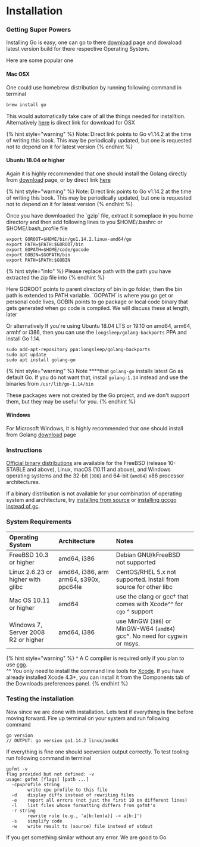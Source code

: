 # Installation

### Getting Super Powers

Installing Go is easy, one can go to there [download](https://golang.org/dl/) page and dowaload latest version build for there respective Operating System.

Here are some popular one

#### Mac OSX

One could use homebrew distribution by running following command in terminal

```bash
brew install go
```

This would automatically take care of all the things needed for installtion. Alternatively [here](https://dl.google.com/go/go1.14.2.darwin-amd64.pkg) is direct link for download for OSX

{% hint style="warning" %}
Note: Direct link points to Go v1.14.2 at the time of writing this book. This may be periodically updated, but one is requested not to depend on it for latest version
{% endhint %}

#### Ubuntu 18.04 or higher

Again it is highly recommended that one should install the Golang directly from [download](https://golang.org/dl/) page,  or by direct link [here](https://dl.google.com/go/go1.14.2.linux-amd64.tar.gz)

{% hint style="warning" %}
Note: Direct link points to Go v1.14.2 at the time of writing this book. This may be periodically updated, but one is requested not to depend on it for latest version
{% endhint %}

Once you have downloaded the \`gzip\` file, extract it someplace in you home directory and then add following lines to you  $HOME/.bashrc or $HOME/.bash\_profile file

```text
export GOROOT=$HOME/bin/go1.14.2.linux-amd64/go
export PATH=$PATH:$GOROOT/bin
export GOPATH=$HOME/code/gocode
export GOBIN=$GOPATH/bin
export PATH=$PATH:$GOBIN
```

{% hint style="info" %}
Please replace path with the path you have extracted the zip file into
{% endhint %}

Here GOROOT points to parent directory of bin in go folder, then the bin path is extended to PATH variable. \`GOPATH\` is where you go get or personal code lives, GOBIN points to go package or local code binary that gets generated when go code is compiled. We will discuss these at length, later

Or alternatively If you're using Ubuntu 18.04 LTS or 19.10 on amd64, arm64, armhf or i386, then you can use the `longsleep/golang-backports` PPA and install Go 1.14. 

```text
sudo add-apt-repository ppa:longsleep/golang-backports
sudo apt update
sudo apt install golang-go
```

{% hint style="warning" %}
Note ****that `golang-go` installs latest Go as default Go. If you do not want that, install `golang-1.14` instead and use the binaries from `/usr/lib/go-1.14/bin`

These packages were not created by the Go project, and we don't support them, but they may be useful for you.
{% endhint %}

#### Windows

For Microsoft Windows, it is highly recommended that one should install from Golang [download](https://dl.google.com/go/go1.14.2.windows-amd64.msi) page

### Instructions

[Official binary distributions](https://golang.org/dl/) are available for the FreeBSD \(release 10-STABLE and above\), Linux, macOS \(10.11 and above\), and Windows operating systems and the 32-bit \(`386`\) and 64-bit \(`amd64`\) x86 processor architectures.

If a binary distribution is not available for your combination of operating system and architecture, try [installing from source](https://golang.org/doc/install/source) or [installing gccgo instead of gc](https://golang.org/doc/install/gccgo).

### System Requirements

| Operating System | Architecture | Notes |
| :--- | :--- | :--- |
| FreeBSD 10.3 or higher | amd64, i386 | Debian GNU/kFreeBSD not supported |
| Linux 2.6.23 or higher with glibc | amd64, i386, arm arm64, s390x, ppc64le | CentOS/RHEL 5.x not supported. Install from source for other libc |
| Mac OS 10.11 or higher | amd64 | use the clang or gcc† that comes with Xcode^^ for `cgo` ^ support |
| Windows 7, Server 2008 R2 or higher | amd64, i386 | use MinGW \(`386`\) or MinGW-W64 \(`amd64`\) gcc^. No need for cygwin or msys. |

{% hint style="warning" %}
^ A C compiler is required only if you plan to use [cgo](https://golang.org/cmd/cgo).  
^^ You only need to install the command line tools for [Xcode](https://developer.apple.com/Xcode/). If you have already installed Xcode 4.3+, you can install it from the Components tab of the Downloads preferences panel.
{% endhint %}

### Testing the installation

Now since we are done with installation. Lets test if everything is fine before moving forward. Fire up terminal on your system and run following command

```text
go version
// OUTPUT: go version go1.14.2 linux/amd64
```

If everything is fine one should seeversion output correctly.  To test tooling run following command in terminal

```text
gofmt -v
flag provided but not defined: -v
usage: gofmt [flags] [path ...]
  -cpuprofile string
    	write cpu profile to this file
  -d	display diffs instead of rewriting files
  -e	report all errors (not just the first 10 on different lines)
  -l	list files whose formatting differs from gofmt's
  -r string
    	rewrite rule (e.g., 'a[b:len(a)] -> a[b:]')
  -s	simplify code
  -w	write result to (source) file instead of stdout
```

If you get something similar without any error. We are good to Go

